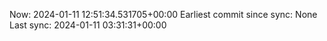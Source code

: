 Now: 2024-01-11 12:51:34.531705+00:00 Earliest commit since sync: None Last sync: 2024-01-11 03:31:31+00:00
